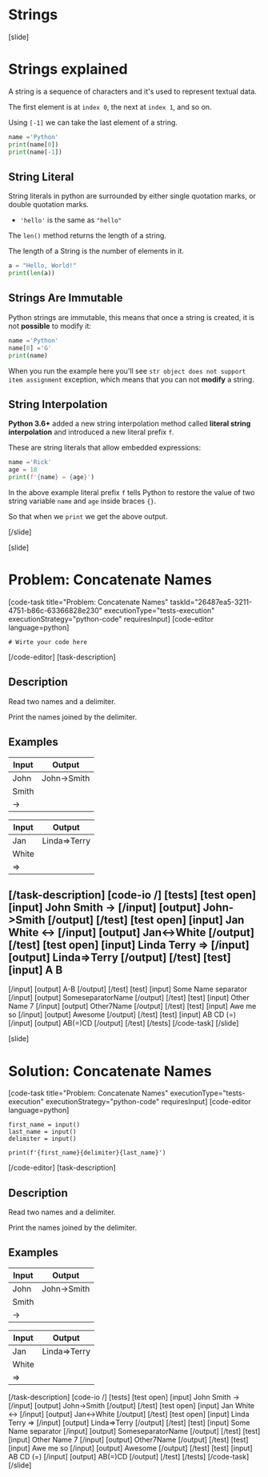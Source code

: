 # Strings

[slide]
# Strings explained

A string is a sequence of characters and it's used to represent textual data.

The first element is at `index 0`, the next at `index 1`, and so on.

Using `[-1]` we can take the last element of a string.


```python live
name ='Python'
print(name[0])
print(name[-1])
```

## String Literal

String literals in python are surrounded by either single quotation marks, or double quotation marks.

- `'hello'` is the same as `"hello"`

The `len()` method returns the length of a string.

The length of a String is the number of elements in it.

```python live
a = "Hello, World!"
print(len(a))
```

## Strings Are Immutable

Python strings are immutable, this means that once a string is created, it is not **possible** to modify it:

```python live
name ='Python'
name[0] ='G'
print(name)
```

When you run the example here you'll see `str object does not support item assignment` exception, which means that you can not **modify** a string.

## String Interpolation

**Python 3.6+** added a new string interpolation method called **literal string interpolation** and introduced a new literal prefix `f`.

These are string literals that allow embedded expressions:

```python live
name ='Rick'
age = 18
print(f'{name} = {age}')
```

In the above example literal prefix `f` tells Python to restore the value of two string variable `name` and `age` inside braces `{}`.

So that when we `print` we get the above output.

[/slide]

[slide]
# Problem: Concatenate Names
[code-task title="Problem: Concatenate Names" taskId="26487ea5-3211-4751-b86c-63366828e230" executionType="tests-execution" executionStrategy="python-code" requiresInput]
[code-editor language=python]
```
# Wirte your code here
```
[/code-editor]
[task-description]
## Description
Read two names and a delimiter.

Print the names joined by the delimiter.

## Examples
| **Input** | **Output** |
| --- | --- |
| John | John->Smith |
| Smith | |
| -> | |  

| **Input** | **Output** |
| --- | --- |
| Jan | Linda=>Terry |
| White | |
| => | | 

[/task-description]
[code-io /]
[tests]
[test open]
[input]
John
Smith
-\>
[/input]
[output]
John-\>Smith
[/output]
[/test]
[test open]
[input]
Jan
White
\<-\>
[/input]
[output]
Jan\<-\>White
[/output]
[/test]
[test open]
[input]
Linda
Terry
=\>
[/input]
[output]
Linda=\>Terry
[/output]
[/test]
[test]
[input]
A
B
-
[/input]
[output]
A-B
[/output]
[/test]
[test]
[input]
Some
Name
separator
[/input]
[output]
SomeseparatorName
[/output]
[/test]
[test]
[input]
Other
Name
7
[/input]
[output]
Other7Name
[/output]
[/test]
[test]
[input]
Awe
me
so
[/input]
[output]
Awesome
[/output]
[/test]
[test]
[input]
AB
CD
(=)
[/input]
[output]
AB(=)CD
[/output]
[/test]
[/tests]
[/code-task]
[/slide]

[slide]
# Solution: Concatenate Names
[code-task title="Problem: Concatenate Names" executionType="tests-execution" executionStrategy="python-code" requiresInput]
[code-editor language=python]
```
first_name = input()
last_name = input()
delimiter = input()

print(f'{first_name}{delimiter}{last_name}')
```
[/code-editor]
[task-description]
## Description
Read two names and a delimiter.

Print the names joined by the delimiter.

## Examples
| **Input** | **Output** |
| --- | --- |
| John | John->Smith |
| Smith | |
| -> | |  

| **Input** | **Output** |
| --- | --- |
| Jan | Linda=>Terry |
| White | |
| => | | 

[/task-description]
[code-io /]
[tests]
[test open]
[input]
John
Smith
-\>
[/input]
[output]
John-\>Smith
[/output]
[/test]
[test open]
[input]
Jan
White
\<-\>
[/input]
[output]
Jan\<-\>White
[/output]
[/test]
[test open]
[input]
Linda
Terry
=\>
[/input]
[output]
Linda=\>Terry
[/output]
[/test]
[test]
[input]
Some
Name
separator
[/input]
[output]
SomeseparatorName
[/output]
[/test]
[test]
[input]
Other
Name
7
[/input]
[output]
Other7Name
[/output]
[/test]
[test]
[input]
Awe
me
so
[/input]
[output]
Awesome
[/output]
[/test]
[test]
[input]
AB
CD
(=)
[/input]
[output]
AB(=)CD
[/output]
[/test]
[/tests]
[/code-task]
[/slide]